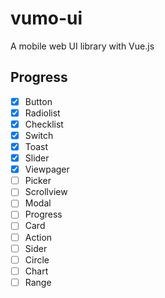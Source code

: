 # vumo-ui
A mobile web UI library with Vue.js

## Progress
- [x] Button
- [x] Radiolist
- [x] Checklist
- [x] Switch
- [x] Toast
- [x] Slider
- [x] Viewpager
- [ ] Picker
- [ ] Scrollview
- [ ] Modal
- [ ] Progress
- [ ] Card
- [ ] Action
- [ ] Sider
- [ ] Circle
- [ ] Chart
- [ ] Range
